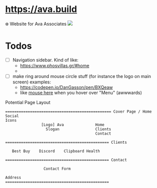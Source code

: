 # https://ava.build
❄️ Website for Ava Associates
[![](https://ava.build/ava-logo-green.png)](https://ava.build)

Todos
======
- [ ] Navigation sidebar. Kind of like:
  - https://www.phosvillas.gr/#home
  - 
- [ ] make ring around mouse circle stuff (for instance the logo on main screen) examples:
  - https://codepen.io/DanGasson/pen/BXQeaw
  - like [mouse here](https://www.finnovasrl.it) when you hover over "Menu" (awwwards)


Potential Page Layout
```
=============================================== Cover Page / Home
Social
Icons
                [Logo] Ava              Home
                  Slogan                Clients
                                        Contact

============================================== Clients

   Best Buy    Discord    Clipboard Health

============================================== Contact

                 Contact Form

Address
==============================================
```
